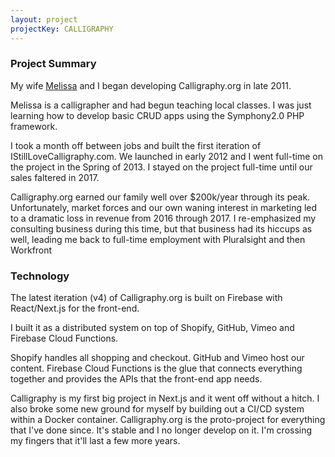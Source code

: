 ```yaml
---
layout: project
projectKey: CALLIGRAPHY
---
```


### Project Summary

My wife [Melissa](http://instagram.com/melissapher) and I began developing Calligraphy.org in late 2011.

Melissa is a calligrapher and had begun teaching local classes. I was just learning how to develop basic CRUD apps using the Symphony2.0 PHP framework.

I took a month off between jobs and built the first iteration of IStillLoveCalligraphy.com. We launched in early 2012 and I went full-time on the project in the Spring of 2013. I stayed on the project full-time until our sales faltered in 2017.

Calligraphy.org earned our family well over \$200k/year through its peak. Unfortunately, market forces and our own waning interest in marketing led to a dramatic loss in revenue from 2016 through 2017. I re-emphasized my consulting business during this time, but that business had its hiccups as well, leading me back to full-time employment with Pluralsight and then Workfront

### Technology

The latest iteration (v4) of Calligraphy.org is built on Firebase with React/Next.js for the front-end.

I built it as a distributed system on top of Shopify, GitHub, Vimeo and Firebase Cloud Functions.

Shopify handles all shopping and checkout. GitHub and Vimeo host our content. Firebase Cloud Functions is the glue that connects everything together and provides the APIs that the front-end app needs.

Calligraphy is my first big project in Next.js and it went off without a hitch. I also broke some new ground for myself by building out a CI/CD system within a Docker container. Calligraphy.org is the proto-project for everything that I've done since. It's stable and I no longer develop on it. I'm crossing my fingers that it'll last a few more years.
